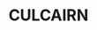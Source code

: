 ---
lastmod: '2025-04-06T06:05:20+00:00'
latitude: -35.699906
layout: suburb
longitude: 147.07831
postcode: '2660'
state: NSW
title: CULCAIRN
url: /nsw/culcairn/
---